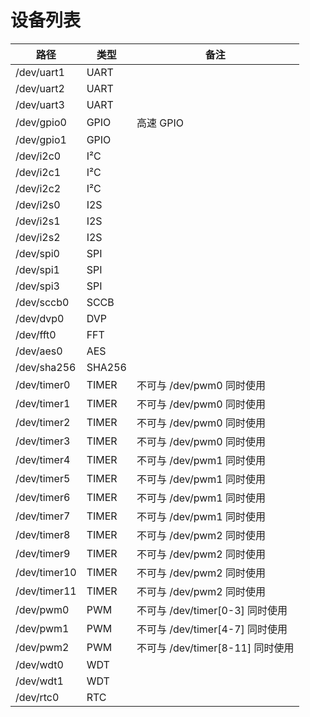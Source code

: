 # 设备列表

| 路径         |   类型    |   备注    |
| ------------ | -------- | -------- |
| /dev/uart1   | UART     | |
| /dev/uart2   | UART     | |
| /dev/uart3   | UART     | |
| /dev/gpio0   | GPIO     | 高速 GPIO |
| /dev/gpio1   | GPIO     | |
| /dev/i2c0    | I²C      | |
| /dev/i2c1    | I²C      | |
| /dev/i2c2    | I²C      | |
| /dev/i2s0    | I2S      | |
| /dev/i2s1    | I2S      | |
| /dev/i2s2    | I2S      | |
| /dev/spi0    | SPI      | |
| /dev/spi1    | SPI      | |
| /dev/spi3    | SPI      | |
| /dev/sccb0   | SCCB     | |
| /dev/dvp0    | DVP      | |
| /dev/fft0    | FFT      | |
| /dev/aes0    | AES      | |
| /dev/sha256  | SHA256   | |
| /dev/timer0  | TIMER    | 不可与 /dev/pwm0 同时使用 |
| /dev/timer1  | TIMER    | 不可与 /dev/pwm0 同时使用 |
| /dev/timer2  | TIMER    | 不可与 /dev/pwm0 同时使用 |
| /dev/timer3  | TIMER    | 不可与 /dev/pwm0 同时使用 |
| /dev/timer4  | TIMER    | 不可与 /dev/pwm1 同时使用 |
| /dev/timer5  | TIMER    | 不可与 /dev/pwm1 同时使用 |
| /dev/timer6  | TIMER    | 不可与 /dev/pwm1 同时使用 |
| /dev/timer7  | TIMER    | 不可与 /dev/pwm1 同时使用 |
| /dev/timer8  | TIMER    | 不可与 /dev/pwm2 同时使用 |
| /dev/timer9  | TIMER    | 不可与 /dev/pwm2 同时使用 |
| /dev/timer10 | TIMER    | 不可与 /dev/pwm2 同时使用 |
| /dev/timer11 | TIMER    | 不可与 /dev/pwm2 同时使用 |
| /dev/pwm0    | PWM      | 不可与 /dev/timer[0-3] 同时使用 |
| /dev/pwm1    | PWM      | 不可与 /dev/timer[4-7] 同时使用 |
| /dev/pwm2    | PWM      | 不可与 /dev/timer[8-11] 同时使用 |
| /dev/wdt0    | WDT      | |
| /dev/wdt1    | WDT      | |
| /dev/rtc0    | RTC      | |